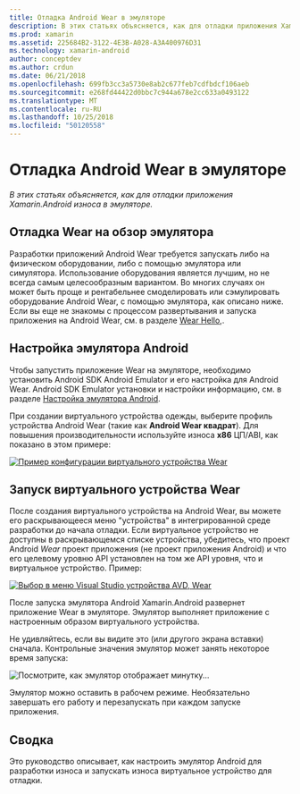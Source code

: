 ```yaml
---
title: Отладка Android Wear в эмуляторе
description: В этих статьях объясняется, как для отладки приложения Xamarin.Android износа в эмуляторе.
ms.prod: xamarin
ms.assetid: 225684B2-3122-4E3B-A028-A3A400976D31
ms.technology: xamarin-android
author: conceptdev
ms.author: crdun
ms.date: 06/21/2018
ms.openlocfilehash: 699fb3cc3a5730e8ab2c677feb7cdfbdcf106aeb
ms.sourcegitcommit: e268fd44422d0bbc7c944a678e2cc633a0493122
ms.translationtype: MT
ms.contentlocale: ru-RU
ms.lasthandoff: 10/25/2018
ms.locfileid: "50120558"
---
```

# <a name="debug-android-wear-on-an-emulator"></a>Отладка Android Wear в эмуляторе

_В этих статьях объясняется, как для отладки приложения Xamarin.Android износа в эмуляторе._

## <a name="debug-wear-on-emulator-overview"></a>Отладка Wear на обзор эмулятора

Разработки приложений Android Wear требуется запускать либо на физическом оборудовании, либо с помощью эмулятора или симулятора. Использование оборудования является лучшим, но не всегда самым целесообразным вариантом. Во многих случаях он может быть проще и рентабельнее смоделировать или сэмулировать оборудование Android Wear, с помощью эмулятора, как описано ниже. Если вы еще не знакомы с процессом развертывания и запуска приложения на Android Wear, см. в разделе [Wear Hello,](~/android/wear/get-started/hello-wear.md).

## <a name="configure-the-android-emulator"></a>Настройка эмулятора Android

Чтобы запустить приложение Wear на эмуляторе, необходимо установить Android SDK Android Emulator и его настройка для Android Wear. Android SDK Emulator установки и настройки информацию, см. в разделе [Настройка эмулятора Android](~/android/get-started/installation/android-emulator/index.md).

При создании виртуального устройства одежды, выберите профиль устройства Android Wear (такие как **Android Wear квадрат**). Для повышения производительности используйте износа **x86** ЦП/ABI, как показано в этом примере:

[![Пример конфигурации виртуального устройства Wear](debug-on-emulator-images/01-wear-avd-example-sml.png)](debug-on-emulator-images/01-wear-avd-example.png#lightbox)


## <a name="launch-the-wear-virtual-device"></a>Запуск виртуального устройства Wear 

После создания виртуального устройства на Android Wear, вы можете его раскрывающееся меню "устройства" в интегрированной среде разработки до начала отладки. Если виртуальное устройство не доступны в раскрывающемся списке устройства, убедитесь, что проект Android *Wear* проект приложения (не проект приложения Android) и что его целевому уровню API установлен на том же API уровня, что и виртуальное устройство. Пример:

[![Выбор в меню Visual Studio устройства AVD, Wear](debug-on-emulator-images/vs/choose-wear-sim.png)](debug-on-emulator-images/vs/choose-wear-sim.png#lightbox)

После запуска эмулятора Android Xamarin.Android развернет приложение Wear в эмуляторе. Эмулятор выполняет приложение с настроенным образом виртуального устройства.

Не удивляйтесь, если вы видите это (или другого экрана вставки) сначала. Контрольные значения эмулятор может занять некоторое время запуска: 

![Посмотрите, как эмулятор отображает минутку...](debug-on-emulator-images/please-wait.png)

Эмулятор можно оставить в рабочем режиме. Необязательно завершать его работу и перезапускать при каждом запуске приложения.

 
## <a name="summary"></a>Сводка
 
Это руководство описывает, как настроить эмулятор Android для разработки износа и запускать износа виртуальное устройство для отладки.
